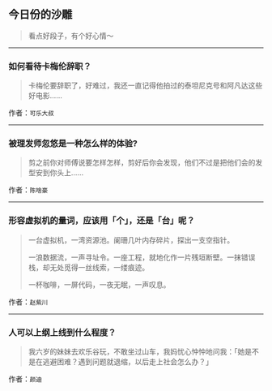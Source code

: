 ## 今日份的沙雕

> 看点好段子，有个好心情～


 
---

### 如何看待卡梅伦辞职？

> 卡梅伦要辞职了，好难过，我还一直记得他拍过的泰坦尼克号和阿凡达这些好电影……


作者：`可乐大叔`

---

### 被理发师忽悠是一种怎么样的体验?

> 剪之前你对师傅说要怎样怎样，剪好后你会发现，他们不过是把他们会的发型安到你头上……


作者：`陈啥豪`

---

### 形容虚拟机的量词，应该用「个」，还是「台」呢？

> 一台虚拟机，一湾资源池。阑珊几叶内存碎片，探出一支空指针。
> 
> 一浪数据流，一声寻址令。一座工程，就地化作一片残垣断壁。一抹错误栈，却无处觅得一丝线索，一缕痕迹。
> 
> 一杯咖啡，一屏代码，一夜无眠，一声叹息。


作者：`赵紫川`

---

### 人可以上纲上线到什么程度？

> 我六岁的妹妹去欢乐谷玩，不敢坐过山车，我妈忧心忡忡地问我：「她是不是在逃避困难？遇到问题就退缩，以后走上社会怎么办？」


作者：`颜迪`